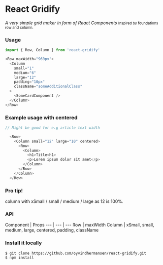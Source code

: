 # React Gridify
<i>A very simple grid maker in form of React Components</i>
<small>Inspired by foundations row and column.</small>


### Usage
```javascript
import { Row, Column } from 'react-gridify'

<Row maxWidth="960px">
  <Column
    small="1"
    medium="6"
    large="12"
    padding="10px"
    className="someAdditionalClass"
  >
    <SomeCardComponent />
  </Column>
</Row>
```
### Example usage with centered
```javascript
// Might be good for e.g article text width

  <Row>
    <Column small="12" large="10" centered>
      <Row>
        <Column>
          <h1>Title<h1>
          <p>Lorem ipsum dolor sit amet</p>
        </Column>
      </Row>
    </Column>
  </Row>
```

### Pro tip!
column with xSmall / small / medium / large as 12 is 100%.

### API
Component | Props
--- | --- | ---
Row | maxWidth
Column | xSmall, small, medium, large, centered, padding, className

### Install it locally
```
$ git clone https://github.com/oyvindhermansen/react-gridify.git
$ npm install
```
